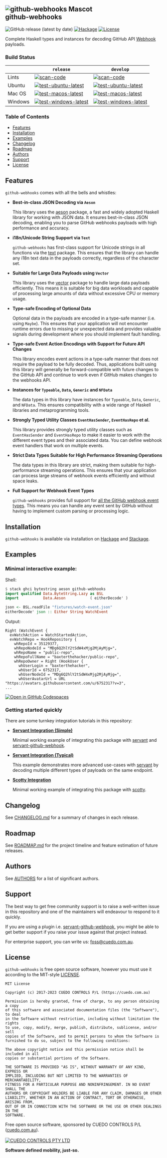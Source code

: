 ![github-webhooks Mascot](./doc/github-webhooks-mascot-248.svg) \
github-webhooks
---------------

![GitHub release (latest by date)](https://img.shields.io/github/v/release/cuedo/github-webhooks)
[![Hackage](https://img.shields.io/hackage/v/github-webhooks.svg)](https://hackage.haskell.org/package/github-webhooks)
[![License](https://img.shields.io/github/license/cuedo/github-webhooks.svg)](#license)

Complete Haskell types and instances for decoding GitHub API [Webhook] payloads.

### Build Status

|             | `release` | `develop` |
|-------------|---------|----------|
| Lints  | [![scan-code](https://github.com/cuedo/github-webhooks/actions/workflows/scan-code.yml/badge.svg?branch=release)](https://github.com/cuedo/github-webhooks/actions/workflows/scan-code.yml) | [![scan-code](https://github.com/cuedo/github-webhooks/actions/workflows/scan-code.yml/badge.svg?branch=develop)](https://github.com/cuedo/github-webhooks/actions/workflows/scan-code.yml) |
| Ubuntu | [![test-ubuntu-latest](https://github.com/cuedo/github-webhooks/actions/workflows/test-ubuntu-latest.yml/badge.svg?branch=release)](https://github.com/cuedo/github-webhooks/actions/workflows/test-ubuntu-latest.yml) | [![test-ubuntu-latest](https://github.com/cuedo/github-webhooks/actions/workflows/test-ubuntu-latest.yml/badge.svg?branch=develop)](https://github.com/cuedo/github-webhooks/actions/workflows/test-ubuntu-latest.yml) |
| Mac OS | [![test-macos-latest](https://github.com/cuedo/github-webhooks/actions/workflows/test-macos-latest.yml/badge.svg?branch=release)](https://github.com/cuedo/github-webhooks/actions/workflows/test-macos-latest.yml) | [![test-macos-latest](https://github.com/cuedo/github-webhooks/actions/workflows/test-macos-latest.yml/badge.svg?branch=develop)](https://github.com/cuedo/github-webhooks/actions/workflows/test-macos-latest.yml) |
| Windows | [![test-windows-latest](https://github.com/cuedo/github-webhooks/actions/workflows/test-windows-latest.yml/badge.svg?branch=release)](https://github.com/cuedo/github-webhooks/actions/workflows/test-windows-latest.yml) | [![test-windows-latest](https://github.com/cuedo/github-webhooks/actions/workflows/test-windows-latest.yml/badge.svg?branch=develop)](https://github.com/cuedo/github-webhooks/actions/workflows/test-windows-latest.yml) |

### Table of Contents

* [Features](#features)
* [Installation](#installation)
* [Examples](#examples)
* [Changelog](#changelog)
* [Roadmap](#roadmap)
* [Authors](#authors)
* [Support](#support)
* [License](#license)

## Features
`github-webhooks` comes with all the bells and whistles:

* **Best-in-class JSON Decoding via `Aeson`**

  This library uses the [aeson] package, a fast and widely adopted Haskell library for working with JSON data. It ensures best-in-class JSON decoding, enabling you to parse GitHub webhooks payloads with high performance and accuracy.

* **i18n/Unicode String Support via `Text`**

  `github-webhooks` has first-class support for Unicode strings in all functions via the [text] package. This ensures that the library can handle any i18n text data in the payloads correctly, regardless of the character set.

* **Suitable for Large Data Payloads using `Vector`**

  This library uses the [vector] package to handle large data payloads efficiently. This means it is suitable for big data workloads and capable of processing large amounts of data without excessive CPU or memory usage.

* **Type-safe Encoding of Optional Data**

  Optional data in the payloads are encoded in a type-safe manner (i.e. using `Maybe`). This ensures that your application will not encounter runtime errors due to missing or unexpected data and provides valuable signals during development where you should implement fault handling.

* **Type-safe Event Action Encodings with Support for Future API Changes**

  This library encodes event actions in a type-safe manner that does not require the payload to be fully decoded. Thus, applications built using this library will generally be forward-compatible with future changes to the GitHub API and continue to work even if GitHub makes changes to the webhooks API.

* **Instances for `Typeable`, `Data`, `Generic` and `NFData`**

  The data types in this library have instances for `Typeable`, `Data`, `Generic`, and `NFData`. This ensures compatibility with a wide range of Haskell libraries and metaprogramming tools.

* **Strongly Typed Utility Classes `EventHasSender`, `EventHasRepo` et al.**

  This library provides strongly typed utility classes such as `EventHasSender` and `EventHasRepo` to make it easier to work with the different event types and their associated data. You can define webhook event handlers that work on multiple events.

* **Strict Data Types Suitable for High Performance Streaming Operations**

  The data types in this library are strict, making them suitable for high-performance streaming operations. This ensures that your application can process large streams of webhook events efficiently and without space leaks.

* **Full Support for Webhook Event Types**

  `github-webhooks` provides full support for [all the GitHub webhook event types](https://developer.github.com/v3/activity/events/types/#event-types--payloads). This means you can handle any event sent by GitHub without having to implement custom parsing or processing logic.

## Installation
`github-webhooks` is available via installation on [Hackage](https://hackage.haskell.org/package/github-webhooks) and [Stackage](https://www.stackage.org/package/github-webhooks).

## Examples

### Minimal interactive example:

Shell:
```hs
$ stack ghci bytestring aeson github-webhooks
import qualified Data.ByteString.Lazy as BSL
import           Data.Aeson           ( eitherDecode' )

json <- BSL.readFile "fixtures/watch-event.json"
eitherDecode' json :: Either String WatchEvent
```

Output:
```
Right (WatchEvent {
  evWatchAction = WatchStartedAction,
  evWatchRepo = HookRepository {
    whRepoId = 35129377,
    whRepoNodeId = "MDg6Q2hlY2tSdW4xMjg2MjAyMjg=",
    whRepoName = "public-repo",
    whRepoFullName = "baxterthehacker/public-repo",
    whRepoOwner = Right (HookUser {
      whUserLogin = "baxterthehacker",
      whUserId = 6752317,
      whUserNodeId = "MDg6Q2hlY2tSdW4xMjg2MjAyMjg=",
      whUserAvatarUrl = URL "https://avatars.githubusercontent.com/u/6752317?v=3",
...
```
[![Open in GitHub Codespaces](https://github.com/codespaces/badge.svg)](https://codespaces.new/cuedo/github-webhooks)

### Getting started quickly
There are some turnkey integration tutorials in this repository:

* **[Servant Integration (Simple)](./examples/servant-simple#readme)**

  Minimal working example of integrating this package with [servant] and [servant-github-webhook].

* **[Servant Integration (Typical)](./examples/servant#readme)**

  This example demonstrates more advanced use-cases with [servant] by decoding multiple different types of payloads on the same endpoint.

* **[Scotty Integration](./examples/scotty#readme)**

  Minimal working example of integrating this package with [scotty].

## Changelog
See [CHANGELOG.md](./CHANGELOG.md) for a summary of changes in each release.

## Roadmap
See [ROADMAP.md](./ROADMAP.md) for the project timeline and feature estimation of future releases.

## Authors
See [AUTHORS](./AUTHORS) for a list of significant authors.

## Support
The best way to get free community support is to raise a well-written issue in this repository and one of the maintainers will endeavour to respond to it quickly.

If you are using a plugin i.e. [servant-github-webhook](https://github.com/tsani/servant-github-webhook), you might be able to get better support if you raise your issue against that project instead.

For enterprise support, you can write us: [foss@cuedo.com.au](mailto:foss@cuedo.com.au).

## License
`github-webhooks` is free open source software, however you must use it according to the MIT-style [LICENSE](./LICENSE).

    MIT License

    Copyright (c) 2017-2023 CUEDO CONTROLS P/L (https://cuedo.com.au)

    Permission is hereby granted, free of charge, to any person obtaining a copy
    of this software and associated documentation files (the "Software"), to deal
    in the Software without restriction, including without limitation the rights
    to use, copy, modify, merge, publish, distribute, sublicense, and/or sell
    copies of the Software, and to permit persons to whom the Software is
    furnished to do so, subject to the following conditions:

    The above copyright notice and this permission notice shall be included in all
    copies or substantial portions of the Software.

    THE SOFTWARE IS PROVIDED "AS IS", WITHOUT WARRANTY OF ANY KIND, EXPRESS OR
    IMPLIED, INCLUDING BUT NOT LIMITED TO THE WARRANTIES OF MERCHANTABILITY,
    FITNESS FOR A PARTICULAR PURPOSE AND NONINFRINGEMENT. IN NO EVENT SHALL THE
    AUTHORS OR COPYRIGHT HOLDERS BE LIABLE FOR ANY CLAIM, DAMAGES OR OTHER
    LIABILITY, WHETHER IN AN ACTION OF CONTRACT, TORT OR OTHERWISE, ARISING FROM,
    OUT OF OR IN CONNECTION WITH THE SOFTWARE OR THE USE OR OTHER DEALINGS IN THE
    SOFTWARE.

Free open source software, sponsored by CUEDO CONTROLS P/L ([cuedo.com.au](https://cuedo.com.au)). \
\
<a href="https://cuedo.com.au" rel="sponsor">![CUEDO CONTROLS PTY LTD](./doc/cuedo-color-256.svg)</a>

**Software defined mobility, just-so.**

[Webhook]: https://developer.github.com/webhooks/

[aeson]: https://www.stackage.org/package/aeson
[text]: https://www.stackage.org/package/text
[vector]: https://www.stackage.org/package/vector
[servant]: https://www.stackage.org/package/github-webhooks
[servant-github-webhook]: https://www.stackage.org/package/servant-github-webhook
[scotty]: https://www.stackage.org/package/scotty
